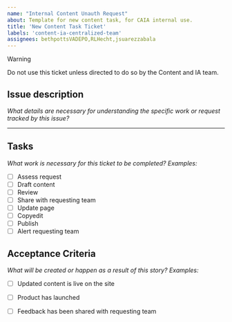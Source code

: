 ```yaml
---
name: "Internal Content Unauth Request"
about: Template for new content task, for CAIA internal use.
title: 'New Content Task Ticket'
labels: 'content-ia-centralized-team'
assignees: bethpottsVADEPO,RLHecht,jsuarezzabala
---
```


> [!WARNING]
> Do not use this ticket unless directed to do so by the Content and IA team.

## Issue description
_What details are necessary for understanding the specific work or request tracked by this issue?_

---
## Tasks
_What work is necessary for this ticket to be completed? Examples:_
- [ ] Assess request
- [ ] Draft content
- [ ] Review 
- [ ] Share with requesting team
- [ ] Update page
- [ ] Copyedit
- [ ] Publish
- [ ] Alert requesting team

## Acceptance Criteria
_What will be created or happen as a result of this story? Examples:_
- [ ] Updated content is live on the site
- [ ] Product has launched
- [ ] Feedback has been shared with requesting team


